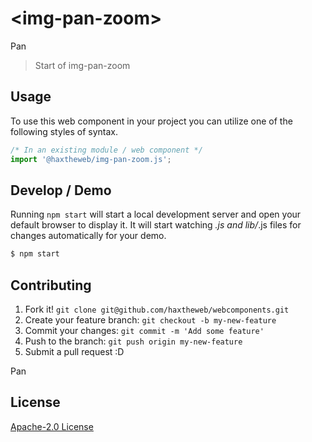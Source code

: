 # &lt;img-pan-zoom&gt;

Pan
> Start of img-pan-zoom

## Usage
To use this web component in your project you can utilize one of the following styles of syntax.

```js
/* In an existing module / web component */
import '@haxtheweb/img-pan-zoom.js';

```

## Develop / Demo
Running `npm start` will start a local development server and open your default browser to display it. It will start watching *.js and lib/*.js files for changes automatically for your demo.
```bash
$ npm start
```


## Contributing

1. Fork it! `git clone git@github.com/haxtheweb/webcomponents.git`
2. Create your feature branch: `git checkout -b my-new-feature`
3. Commit your changes: `git commit -m 'Add some feature'`
4. Push to the branch: `git push origin my-new-feature`
5. Submit a pull request :D

Pan

## License
[Apache-2.0 License](http://opensource.org/licenses/Apache-2.0)